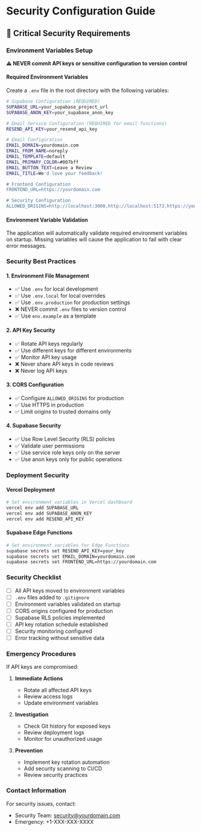 # Security Configuration Guide

## 🔐 Critical Security Requirements

### Environment Variables Setup

**⚠️ NEVER commit API keys or sensitive configuration to version control**

#### Required Environment Variables

Create a `.env` file in the root directory with the following variables:

```bash
# Supabase Configuration (REQUIRED)
SUPABASE_URL=your_supabase_project_url
SUPABASE_ANON_KEY=your_supabase_anon_key

# Email Service Configuration (REQUIRED for email functions)
RESEND_API_KEY=your_resend_api_key

# Email Configuration
EMAIL_DOMAIN=yourdomain.com
EMAIL_FROM_NAME=noreply
EMAIL_TEMPLATE=default
EMAIL_PRIMARY_COLOR=#007bff
EMAIL_BUTTON_TEXT=Leave a Review
EMAIL_TITLE=We'd love your feedback!

# Frontend Configuration
FRONTEND_URL=https://yourdomain.com

# Security Configuration
ALLOWED_ORIGINS=http://localhost:3000,http://localhost:5173,https://yourdomain.com
```

#### Environment Variable Validation

The application will automatically validate required environment variables on startup. Missing variables will cause the application to fail with clear error messages.

### Security Best Practices

#### 1. Environment File Management
- ✅ Use `.env` for local development
- ✅ Use `.env.local` for local overrides
- ✅ Use `.env.production` for production settings
- ❌ NEVER commit `.env` files to version control
- ✅ Use `env.example` as a template

#### 2. API Key Security
- ✅ Rotate API keys regularly
- ✅ Use different keys for different environments
- ✅ Monitor API key usage
- ❌ Never share API keys in code reviews
- ❌ Never log API keys

#### 3. CORS Configuration
- ✅ Configure `ALLOWED_ORIGINS` for production
- ✅ Use HTTPS in production
- ✅ Limit origins to trusted domains only

#### 4. Supabase Security
- ✅ Use Row Level Security (RLS) policies
- ✅ Validate user permissions
- ✅ Use service role keys only on the server
- ✅ Use anon keys only for public operations

### Deployment Security

#### Vercel Deployment
```bash
# Set environment variables in Vercel dashboard
vercel env add SUPABASE_URL
vercel env add SUPABASE_ANON_KEY
vercel env add RESEND_API_KEY
```

#### Supabase Edge Functions
```bash
# Set environment variables for Edge Functions
supabase secrets set RESEND_API_KEY=your_key
supabase secrets set EMAIL_DOMAIN=yourdomain.com
supabase secrets set FRONTEND_URL=https://yourdomain.com
```

### Security Checklist

- [ ] All API keys moved to environment variables
- [ ] `.env` files added to `.gitignore`
- [ ] Environment variables validated on startup
- [ ] CORS origins configured for production
- [ ] Supabase RLS policies implemented
- [ ] API key rotation schedule established
- [ ] Security monitoring configured
- [ ] Error tracking without sensitive data

### Emergency Procedures

If API keys are compromised:

1. **Immediate Actions**
   - Rotate all affected API keys
   - Review access logs
   - Update environment variables

2. **Investigation**
   - Check Git history for exposed keys
   - Review deployment logs
   - Monitor for unauthorized usage

3. **Prevention**
   - Implement key rotation automation
   - Add security scanning to CI/CD
   - Review security practices

### Contact Information

For security issues, contact:
- Security Team: security@yourdomain.com
- Emergency: +1-XXX-XXX-XXXX
